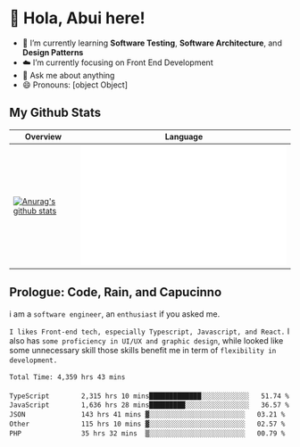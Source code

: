 # 👋 Hola, Abui here!

- 🌱 I’m currently learning **Software Testing**, **Software Architecture**, and **Design Patterns**
- ☁️ I’m currently focusing on Front End Development
- 💬 Ask me about anything
- 😄 Pronouns: [object Object]

## My Github Stats

| Overview | Language |
| --- | --- |
|[![Anurag's github stats](https://github-readme-stats.vercel.app/api?username=abui-am&count_private=true)](https://github.com/anuraghazra/github-readme-stats)|![Language](https://raw.githubusercontent.com/abui-am/stats/c6455f656dfce7acd3951e5ec5b25d72af0b2ee3/generated/languages.svg)|

## Prologue: Code, Rain, and Capucinno
i am a `software engineer`, an `enthusiast` if you asked me. 

`I likes Front-end tech, especially Typescript, Javascript, and React.` I also has `some proficiency in UI/UX and graphic design`, while looked like some unnecessary skill those skills benefit me in term of `flexibility in development.`


<!--START_SECTION:waka-->

```txt
Total Time: 4,359 hrs 43 mins

TypeScript        2,315 hrs 10 mins█████████████░░░░░░░░░░░░   51.74 %
JavaScript        1,636 hrs 28 mins█████████░░░░░░░░░░░░░░░░   36.57 %
JSON              143 hrs 41 mins ▓░░░░░░░░░░░░░░░░░░░░░░░░   03.21 %
Other             115 hrs 10 mins ▓░░░░░░░░░░░░░░░░░░░░░░░░   02.57 %
PHP               35 hrs 32 mins  ▒░░░░░░░░░░░░░░░░░░░░░░░░   00.79 %
```

<!--END_SECTION:waka-->
